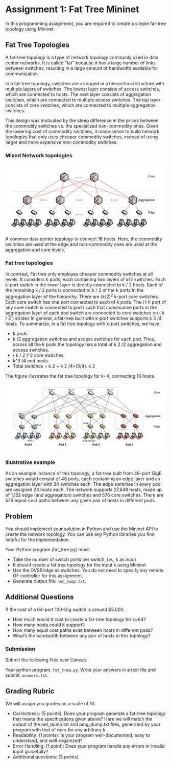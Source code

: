 # Assignment 1: Fat Tree Mininet

In this programming assignment, you are required to create a simple fat-tree topology using Mininet.

## Fat Tree Topologies
A fat-tree topology is a type of network topology commonly used in data center networks. It is called “fat” because it has a large number of links between switches, resulting in a large amount of bandwidth available for communication.

In a fat-tree topology, switches are arranged in a hierarchical structure with multiple layers of switches. The lowest layer consists of access switches, which are connected to hosts. The next layer consists of aggregation switches, which are connected to multiple access switches. The top layer consists of core switches, which are connected to multiple aggregation switches.

This design was motivated by the steep difference in the prices between the commodity switches vs. the specialized non-commodity ones. Given the lowering cost of commodity switches, it made sense to build network topologies that only uses cheaper commodity switches, instead of using larger and more expensive non-commodity switches.

### Mixed Network topologies

![ALT TEXT](https://raw.githubusercontent.com/SNL-UCSB/cs176b-assignments/master/spring23/assignment1/oIG1u1U.png)


A common data center topology to connect 16 hosts. Here, the commodity switches are used at the edge and non-commodity ones are used at the aggregation and core levels.

### Fat tree topologies

In contrast, Fat tree only employes cheaper commodity switches at
all levels. It considers $k$ pods, each containing two layers of $k / 2$
switches. Each k-port switch in the lower layer is directly
connected to k / 2 hosts. Each of the remaining k / 2 ports is
connected to k / 2 of the k ports in the aggregation layer
of the hierarchy. There are $( k / 2 )^2$ k-port core switches.
Each core switch has one port connected to each of k pods. 
The i t h port of any core switch is connected to pod i such 
that consecutive ports in the aggregation layer of each pod 
switch are connected to core switches on ( k / 2 ) strides 
In general, a fat-tree built with k-port switches supports 
k 3 /4 hosts. To summarize, in a fat tree topology with k-port 
switches, we have: 

- k pods 
- k /2 aggregation switches and access switches for each pod. Thus, across all the k pods the topology has a total of k 2 /2 aggregation and access switches. 
- ( k / 2 )^2 core switches 
- k^3 /4 end hosts 
- Total switches = k 2 + k 2 /4=(5/4). k 2 


The figure illustrates the fat tree topology for k=4, connecting 16 hosts.

![ALT TEXT](https://raw.githubusercontent.com/SNL-UCSB/cs176b-assignments/master/spring23/assignment1/F5ofoLN.png)


### Illustrative example
As an example instance of this topology, a fat-tree built from 48-port GigE switches would consist of 48 pods, each containing an edge layer and an aggregation layer with 24 switches each. The edge switches in every pod are assigned 24 hosts each. The network supports 27,648 hosts, made up of 1,152 edge (and aggregation) switches and 576 core switches. There are 576 equal-cost paths between any given pair of hosts in different pods.

## Problem
You should implement your solution in Python and use the Mininet API to create the network topology. You can use any Python libraries you find helpful for the implementation.

Your Python program (fat_tree.py) must:

- Take the number of switch ports per switch, i.e., k as input
- It should create a fat tree topology for the input k using Mininet
- Use the OVSBridge as switches. You do not need to specify any remote OF controller for this assignment.
- Generate output file: `net_dump.txt`.

## Additional Questions
If the cost of a 64-port 100-Gig switch is around $5,000.

- How much would it cost to create a fat-tree topology for k=64?
- How many hosts could it support?
- How many equal cost paths exist between hosts in different pods?
- What’s the bandwidth between any pair of hosts in this topology?

### Submission
Submit the following files over Canvas:

Your python program, `fat_tree.py`.
Write your answers in a text file and submit, `answers.txt`.

## Grading Rubric
We will assign you grades on a scale of 10.

- Correctness: (5 points): Does your program generate a fat-tree topology that meets the specifications given above? Here we will match the output of the net_dump.txt and ping_dump.txt files, generated by your program with that of ours for any arbitrary k.
- Readability: (1 points): Is your program well-documented, easy to understand, and well-organized?
- Error Handling: (1 point): Does your program handle any errors or invalid input gracefully?
- Additional questions: (3 points)
